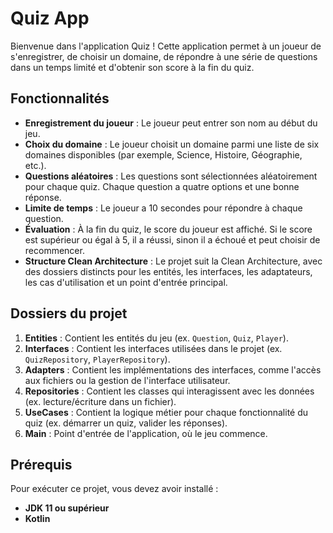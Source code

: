 # Quiz App

Bienvenue dans l'application Quiz ! Cette application permet à un joueur de s'enregistrer, de choisir un domaine, de répondre à une série de questions dans un temps limité et d'obtenir son score à la fin du quiz.

## Fonctionnalités

- **Enregistrement du joueur** : Le joueur peut entrer son nom au début du jeu.
- **Choix du domaine** : Le joueur choisit un domaine parmi une liste de six domaines disponibles (par exemple, Science, Histoire, Géographie, etc.).
- **Questions aléatoires** : Les questions sont sélectionnées aléatoirement pour chaque quiz. Chaque question a quatre options et une bonne réponse.
- **Limite de temps** : Le joueur a 10 secondes pour répondre à chaque question.
- **Évaluation** : À la fin du quiz, le score du joueur est affiché. Si le score est supérieur ou égal à 5, il a réussi, sinon il a échoué et peut choisir de recommencer.
- **Structure Clean Architecture** : Le projet suit la Clean Architecture, avec des dossiers distincts pour les entités, les interfaces, les adaptateurs, les cas d'utilisation et un point d'entrée principal.

## Dossiers du projet

1. **Entities** : Contient les entités du jeu (ex. `Question`, `Quiz`, `Player`).
2. **Interfaces** : Contient les interfaces utilisées dans le projet (ex. `QuizRepository`, `PlayerRepository`).
3. **Adapters** : Contient les implémentations des interfaces, comme l'accès aux fichiers ou la gestion de l'interface utilisateur.
4. **Repositories** : Contient les classes qui interagissent avec les données (ex. lecture/écriture dans un fichier).
5. **UseCases** : Contient la logique métier pour chaque fonctionnalité du quiz (ex. démarrer un quiz, valider les réponses).
6. **Main** : Point d'entrée de l'application, où le jeu commence.

## Prérequis

Pour exécuter ce projet, vous devez avoir installé :
- **JDK 11 ou supérieur**
- **Kotlin**
